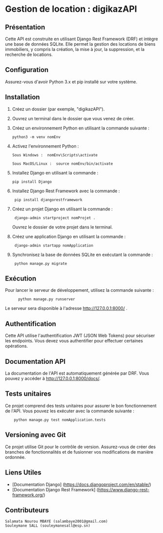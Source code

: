 # Gestion de location : digikazAPI

## Présentation

Cette API est construite en utilisant Django Rest Framework (DRF) et intègre une base de données SQLite. Elle permet la gestion des locations de biens immobiliers, y compris la création, la mise à jour, la suppression, 
et la recherche de locations.

## Configuration

Assurez-vous d'avoir Python 3.x et pip installé sur votre système.

## Installation

  1) Créez un dossier (par exemple, "digikazAPI").

  2) Ouvrez un terminal dans le dossier que vous venez de créer.

  3) Créez un environnement Python en utilisant la commande suivante :

         python3 -m venv nomEnv

  4) Activez l'environnement Python :

         Sous Windows :  nomEnv\Scripts\activate

         Sous MacOS/Linux :  source nomEnv/bin/activate

  5) Installez Django en utilisant la commande :
     
         pip install Django

  6) Installez Django Rest Framework avec la commande :
     
          pip install djangorestframework

  7) Créez un projet Django en utilisant la commande :

          django-admin startproject nomProjet .

       Ouvrez le dossier de votre projet dans le terminal.

  8) Créez une application Django en utilisant la commande :
    
          django-admin startapp nomApplication

  9) Synchronisez la base de données SQLite en exécutant la commande :
     
          python manage.py migrate

## Exécution

Pour lancer le serveur de développement, utilisez la commande suivante :

          python manage.py runserver

Le serveur sera disponible à l'adresse http://127.0.0.1:8000/ .

## Authentification

Cette API utilise l'authentification JWT (JSON Web Tokens) pour sécuriser les endpoints. Vous devez vous authentifier pour effectuer certaines opérations.

## Documentation API

La documentation de l'API est automatiquement générée par DRF. Vous pouvez y accéder à http://127.0.0.1:8000/docs/.


## Tests unitaires

Ce projet comprend des tests unitaires pour assurer le bon fonctionnement de l'API. Vous pouvez les exécuter avec la commande suivante :

        python manage.py test nomApplication.tests

## Versioning avec Git

Ce projet utilise Git pour le contrôle de version. Assurez-vous de créer des branches de fonctionnalités et de fusionner vos modifications de manière ordonnée.

## Liens Utiles

- [Documentation Django]  (https://docs.djangoproject.com/en/stable/)
- [Documentation Django Rest Framework] (https://www.django-rest-framework.org/)


## Contributeurs

    Salamata Nourou MBAYE (salambaye2001@gmail.com)
    Souleymane SALL (souleymanesall@esp.sn)
